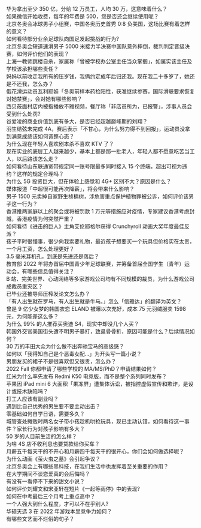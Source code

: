 华为拿出至少 350 亿，分给 12 万员工，人均 30 万，这意味着什么？  
如果微信开始收费，每年的年费是 500，您是否还会继续使用呢？  
北京冬奥会冰球男子小组赛，中国冬奥历史首秀 0:8 负美国，这场比赛有着怎样的意义？  
如何看待部分业余足球队向国足发起挑战的行为?  
北京冬奥会短道速滑男子 5000 米接力半决赛中国队意外摔倒，裁判判定晋级决赛，如何评价他们的表现？  
上海一教师跳楼自杀，家属称「曾被学校办公室主任当众掌掴」，如属实该主任及学校该承担哪些责任？  
妈妈以前收走我所有的压岁钱，我俩约定成年后归还我。现在我二十多岁了，她还是不还我，怎么办？  
俄花滑运动员瓦利耶娃「冬奥前样本药检阳性，获准继续参赛，国际滑联要求恢复对她禁赛」，会对她有哪些影响？  
西贝莜面村店内被指播放不雅视频，餐厅称「非店员所为，已报警」，涉事人员会受到什么处罚?  
谷爱凌的商业价值到底有多大，是否已经超越巅峰期的刘翔？  
羽生结弦未完成 4A，赛后表示「不甘心，为什么努力得不到回报」，运动员没拿到满意成绩该如何调整心态？  
为什么现在年轻人喜欢剧本杀不喜欢 KTV 了？  
现在实业的底层工人越来越少，基本上都是那一批老人，年轻人都不愿意吃苦当工人，以后路该怎么走？  
如何看待山东联通宽带规定同一账号限最多同时接入 15 个终端，超出可视为违约？这样的规定合理吗？  
为什么 5G 投资巨大，但在体验上感觉和 4G+ 区别不大？原因是什么？  
媒体报道「中超很可能再次降薪」，将会带来什么影响？  
男子 1500 元卖掉自家野生桢楠树，涉危害重点保护植物罪被公诉，如何评价该男子这一行为？  
香港推两家庭以上的聚会或将被罚款 1 万元等措施应对疫情，专家建议香港考虑封城，香港疫情为何突然严重？  
如何看待《进击的巨人》主角艾伦耶格尔获得 Crunchyroll 动画大奖年度最佳反派？  
孩子平时很懂事，很少向我索要礼物，最近孩子想要买一个玩具但价格实在太贵，一个月工资，怎么处理更好？  
3.5 毫米耳机孔，到底是先进还是落后？  
教育部 2022 年将办首届中国青少年足球联赛，并筹备首届全国学生（青年）运动会，有哪些信息值得关注？  
B 站、完美世界、心动网络等多家游戏公司均有不同规模的裁员，为什么游戏公司成裁员重灾区？  
已毕业还被导师压榨发论文怎么办？  
「有人出生就在罗马，有人出生就是牛马。」怎么「信雅达」的翻译为英文？  
曾是 9 亿少女梦的韩国衣恋 ELAND 被曝以次充好，成本 75 元羽绒服卖 1598 元，为何能差这么多？  
为什么 99% 的人推荐买奥迪 S4，现实中却没几个人买？  
韩国外交官美国街头遭不明男子暴打，致鼻骨骨折，原因可能是什么？后续情况如何？  
30 万的丰田大众为什么做不出奔驰宝马的高级感？  
如何以「我得知自己是个恶毒女配…」为开头写一篇小说？  
男朋友买的裙子不是很喜欢但又很贵，怎么办？  
2022 Fall 你都申请了哪些学校的 MA/MS/PhD？申请结果如何？  
红米为什么率先发布 Redmi K50 电竞版，而不是整个系列同时发布？  
苹果因 iPad mini 6 大面积「果冻屏」遭集体诉讼，被指控虚假宣传和欺诈，是设计或技术缺陷吗？  
打工人应该有副业吗？  
遇到比自己优秀的男生要不要主动出击？  
零基础如何自学日语，需要多久？  
城管查处摊贩时两名女子带小孩趁机哄抢玩具，现已主动认错，如何看待这一事件？家长行为对孩子影响有多大？  
50 岁的人目前生活的怎么样？  
为啥 4S 店不收利息也要贷款给你买车？  
月薪五千每天干的不开心和月薪四千每天干的很开心，你们会如何做选择呢？  
为什么动画《萤火虫之墓》会引起争议？  
北京冬奥会上有哪些黑科技，在我们生活中也发挥着至关重要的作用？  
在大学期间不谈恋爱真的会后悔吗？  
有没有一看停不下来的甜文小说？  
如何评价刘耀文和宋亚轩在短片《一起等雨停》中的表现?  
如何在中考最后三个月考上重点高中？  
一个人强大到什么程度，才可以不在乎别人?  
华硕天选 3 在 2022 年游戏本里竞争力如何？  
有哪些文艺而不烂俗的句子？  
